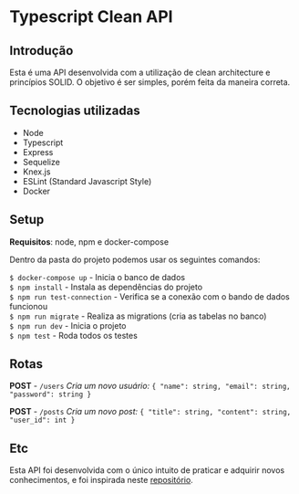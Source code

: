 # Typescript Clean API

## Introdução

Esta é uma API desenvolvida com a utilização de clean architecture e princípios SOLID.
O objetivo é ser simples, porém feita da maneira correta.

## Tecnologias utilizadas

- Node
- Typescript
- Express
- Sequelize
- Knex.js
- ESLint (Standard Javascript Style)
- Docker

## Setup

**Requisitos**: node, npm e docker-compose

Dentro da pasta do projeto podemos usar os seguintes comandos:

`$ docker-compose up` - Inicia o banco de dados  
`$ npm install` - Instala as dependências do projeto  
`$ npm run test-connection` - Verifica se a conexão com o bando de dados funcionou  
`$ npm run migrate` - Realiza as migrations (cria as tabelas no banco)  
`$ npm run dev` - Inicia o projeto  
`$ npm test` - Roda todos os testes

## Rotas

**POST** - `/users`
*Cria um novo usuário:*
`{
  "name": string,
  "email": string,
  "password": string
}`

**POST** - `/posts`
*Cria um novo post:*
`{
  "title": string,
  "content": string,
  "user_id": int
}`

## Etc

Esta API foi desenvolvida com o único intuito de praticar e adquirir novos conhecimentos, e foi inspirada neste [repositório](https://github.com/rmanguinho/clean-ts-api).

